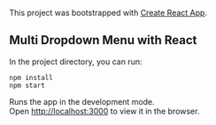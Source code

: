 This project was bootstrapped with [Create React App](https://github.com/facebook/create-react-app).

## Multi Dropdown Menu with React

In the project directory, you can run:
```
npm install
npm start
```

Runs the app in the development mode.<br />
Open [http://localhost:3000](http://localhost:3000) to view it in the browser.
